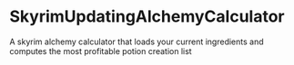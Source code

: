 # SkyrimUpdatingAlchemyCalculator
A skyrim alchemy calculator that loads your current ingredients and computes the most profitable potion creation list
